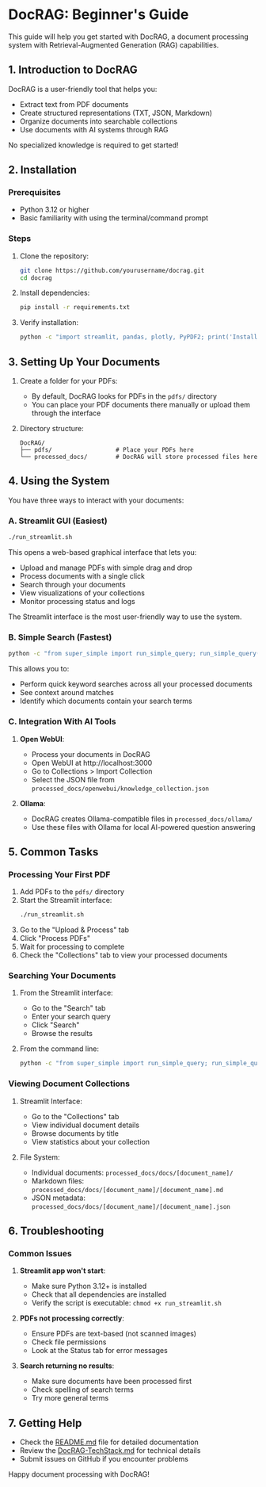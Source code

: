 # DocRAG: Beginner's Guide

This guide will help you get started with DocRAG, a document processing system with Retrieval-Augmented Generation (RAG) capabilities.

## 1. Introduction to DocRAG

DocRAG is a user-friendly tool that helps you:
- Extract text from PDF documents
- Create structured representations (TXT, JSON, Markdown)
- Organize documents into searchable collections
- Use documents with AI systems through RAG

No specialized knowledge is required to get started!

## 2. Installation

### Prerequisites
- Python 3.12 or higher
- Basic familiarity with using the terminal/command prompt

### Steps
1. Clone the repository:
   ```bash
   git clone https://github.com/yourusername/docrag.git
   cd docrag
   ```

2. Install dependencies:
   ```bash
   pip install -r requirements.txt
   ```

3. Verify installation:
   ```bash
   python -c "import streamlit, pandas, plotly, PyPDF2; print('Installation successful!')"
   ```

## 3. Setting Up Your Documents

1. Create a folder for your PDFs:
   - By default, DocRAG looks for PDFs in the `pdfs/` directory
   - You can place your PDF documents there manually or upload them through the interface

2. Directory structure:
   ```
   DocRAG/
   ├── pdfs/                  # Place your PDFs here
   └── processed_docs/        # DocRAG will store processed files here
   ```

## 4. Using the System

You have three ways to interact with your documents:

### A. Streamlit GUI (Easiest)
```bash
./run_streamlit.sh
```
This opens a web-based graphical interface that lets you:
- Upload and manage PDFs with simple drag and drop
- Process documents with a single click
- Search through your documents
- View visualizations of your collections
- Monitor processing status and logs

The Streamlit interface is the most user-friendly way to use the system.

### B. Simple Search (Fastest)
```bash
python -c "from super_simple import run_simple_query; run_simple_query()"
```
This allows you to:
- Perform quick keyword searches across all your processed documents
- See context around matches
- Identify which documents contain your search terms

### C. Integration With AI Tools

1. **Open WebUI**:
   - Process your documents in DocRAG
   - Open WebUI at http://localhost:3000
   - Go to Collections > Import Collection
   - Select the JSON file from `processed_docs/openwebui/knowledge_collection.json`

2. **Ollama**:
   - DocRAG creates Ollama-compatible files in `processed_docs/ollama/`
   - Use these files with Ollama for local AI-powered question answering

## 5. Common Tasks

### Processing Your First PDF

1. Add PDFs to the `pdfs/` directory
2. Start the Streamlit interface:
   ```bash
   ./run_streamlit.sh
   ```
3. Go to the "Upload & Process" tab
4. Click "Process PDFs"
5. Wait for processing to complete
6. Check the "Collections" tab to view your processed documents

### Searching Your Documents

1. From the Streamlit interface:
   - Go to the "Search" tab
   - Enter your search query
   - Click "Search"
   - Browse the results

2. From the command line:
   ```bash
   python -c "from super_simple import run_simple_query; run_simple_query('your search term')"
   ```

### Viewing Document Collections

1. Streamlit Interface:
   - Go to the "Collections" tab
   - View individual document details
   - Browse documents by title
   - View statistics about your collection

2. File System:
   - Individual documents: `processed_docs/docs/[document_name]/`
   - Markdown files: `processed_docs/docs/[document_name]/[document_name].md`
   - JSON metadata: `processed_docs/docs/[document_name]/[document_name].json`

## 6. Troubleshooting

### Common Issues

1. **Streamlit app won't start**:
   - Make sure Python 3.12+ is installed
   - Check that all dependencies are installed
   - Verify the script is executable: `chmod +x run_streamlit.sh`

2. **PDFs not processing correctly**:
   - Ensure PDFs are text-based (not scanned images)
   - Check file permissions
   - Look at the Status tab for error messages

3. **Search returning no results**:
   - Make sure documents have been processed first
   - Check spelling of search terms
   - Try more general terms

## 7. Getting Help

- Check the [README.md](README.md) file for detailed documentation
- Review the [DocRAG-TechStack.md](DocRAG-TechStack.md) for technical details
- Submit issues on GitHub if you encounter problems

Happy document processing with DocRAG!
